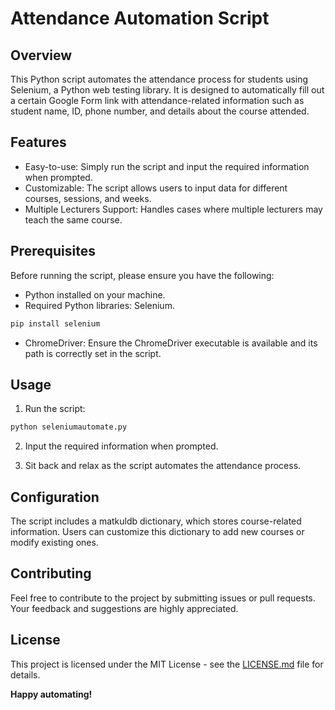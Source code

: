 # Attendance Automation Script

## Overview

This Python script automates the attendance process for students using Selenium, a Python web testing library. It is designed to automatically fill out a certain Google Form link with attendance-related information such as student name, ID, phone number, and details about the course attended.

## Features

- Easy-to-use: Simply run the script and input the required information when prompted.
- Customizable: The script allows users to input data for different courses, sessions, and weeks.
- Multiple Lecturers Support: Handles cases where multiple lecturers may teach the same course.

## Prerequisites

Before running the script, please ensure you have the following:

- Python installed on your machine.
- Required Python libraries: Selenium.

```bash
pip install selenium
```

- ChromeDriver: Ensure the ChromeDriver executable is available and its path is correctly set in the script.

## Usage

1. Run the script:

```bash
python seleniumautomate.py
```

2. Input the required information when prompted.

3. Sit back and relax as the script automates the attendance process.

## Configuration

The script includes a matkuldb dictionary, which stores course-related information. Users can customize this dictionary to add new courses or modify existing ones.

## Contributing

Feel free to contribute to the project by submitting issues or pull requests. Your feedback and suggestions are highly appreciated.

## License

This project is licensed under the MIT License - see the [LICENSE.md](LICENSE.md) file for details.



**Happy automating!**

